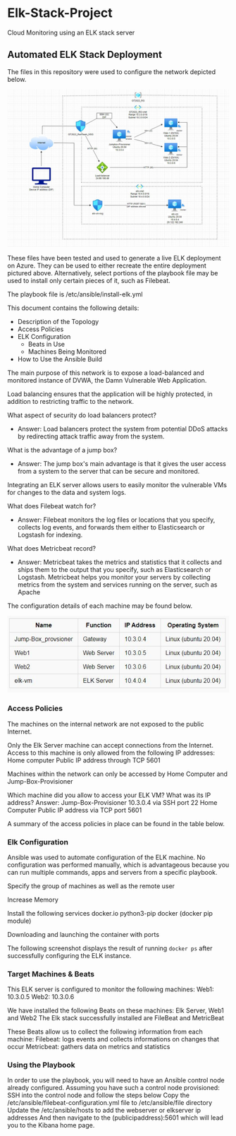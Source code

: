 # Elk-Stack-Project
Cloud Monitoring using an ELK stack server
## Automated ELK Stack Deployment

The files in this repository were used to configure the network depicted below.


![Network Diagram](https://github.com/tobiaseks/Elk-Stack-Project/blob/54f1088bd8da4b0482ffe4f86811dffb37f7e0be/Diagrams/Elk_Stack_Visualization.JPG)


These files have been tested and used to generate a live ELK deployment on Azure. They can be used to either recreate the entire deployment pictured above. Alternatively, select portions of the playbook file may be used to install only certain pieces of it, such as Filebeat.

The playbook file is /etc/ansible/install-elk.yml

This document contains the following details:
* Description of the Topology
* Access Policies
* ELK Configuration
  * Beats in Use
  * Machines Being Monitored
* How to Use the Ansible Build

The main purpose of this network is to expose a load-balanced and monitored instance of DVWA, the Damn Vulnerable Web Application.

Load balancing ensures that the application will be highly protected, in addition to restricting traffic to the network.

What aspect of security do load balancers protect? 
* Answer: Load balancers protect the system from potential DDoS attacks by redirecting attack traffic away from the system. 

What is the advantage of a jump box?
* Answer: The jump box's main advantage is that it gives the user access from a system to the server that can be secure and monitored.

Integrating an ELK server allows users to easily monitor the vulnerable VMs for changes to the data and system logs.

What does Filebeat watch for? 
* Answer: Filebeat monitors the log files or locations that you specify, collects log events, and forwards them either to Elasticsearch or Logstash for indexing.

What does Metricbeat record? 
* Answer: Metricbeat takes the metrics and statistics that it collects and ships them to the output that you specify, such as Elasticsearch or Logstash. Metricbeat helps you     monitor your servers by collecting metrics from the system and services running on the server, such as Apache

The configuration details of each machine may be found below.

![Table 1](https://github.com/tobiaseks/Elk-Stack-Project/blob/4556b6ac74a62f7602e5c299ad6491fb5249b7e7/Images/Table%201.JPG)



### Access Policies

The machines on the internal network are not exposed to the public Internet.

Only the Elk Server machine can accept connections from the Internet. Access to this machine is only allowed from the following IP addresses: Home computer Public IP address through TCP 5601

Machines within the network can only be accessed by Home Computer and Jump-Box-Provisioner


Which machine did you allow to access your ELK VM? What was its IP address?
Answer: Jump-Box-Provisioner 10.3.0.4 via SSH port 22
    Home Computer Public IP address via TCP port 5601

A summary of the access policies in place can be found in the table below.



### Elk Configuration

Ansible was used to automate configuration of the ELK machine. No configuration was performed manually, which is advantageous because you can run multiple commands, apps and servers from a specific playbook. 


Specify the group of machines as well as the remote user


Increase Memory


Install the following services
docker.io
python3-pip
docker (docker pip module)


Downloading and launching the container with ports


The following screenshot displays the result of running `docker ps` after successfully configuring the ELK instance.





### Target Machines & Beats
This ELK server is configured to monitor the following machines:
Web1: 10.3.0.5
Web2: 10.3.0.6

We have installed the following Beats on these machines:
Elk Server, Web1 and Web2
The Elk stack successfully installed are FileBeat and MetricBeat

These Beats allow us to collect the following information from each machine:
Filebeat: logs events and collects informations on changes that occur
Metricbeat: gathers data on metrics and statistics

### Using the Playbook
In order to use the playbook, you will need to have an Ansible control node already configured. Assuming you have such a control node provisioned: 
SSH into the control node and follow the steps below 
Copy the /etc/ansible/filebeat-configuration.yml file to /etc/ansible/file directory
Update the /etc/ansible/hosts to add the webserver or elkserver ip addresses
And then navigate to the (publicipaddress):5601  which will lead you to the Kibana home page.


